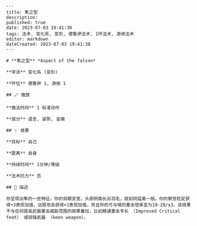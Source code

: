 
    ---
    title: 隼之型
    description: 
    published: true
    date: 2023-07-03 19:41:38
    tags: 法术, 变化系, 变形, 德鲁伊法术, 1环法术, 游侠法术
    editor: markdown
    dateCreated: 2023-07-03 19:41:38
    ---

    # **隼之型** *Aspect of the falcon*

    **学派** 变化系 (变形) 

    **环位** 德鲁伊 1, 游侠 1

    ## 🪄 施放

    **施法时间** 1 标准动作

    **成分** 语言, 姿势, 圣徽

    ## ✨ 效果 

    **目标** 自己 

    **距离** 自身  

    **持续时间** 1分钟/等级 

    **法术抗力** 否

    ## 📖 描述

    你呈现出隼的一些特征。你的双眼变宽，头部侧面长出羽毛，就如同猛禽一般。你的察觉检定获得+3表现加值，远程攻击获得+1表现加值，并且你的弓与弩的重击倍率变为19-20/x3。该效果不与任何提高武器重击威胁范围的效果叠加，比如精通重击专长 （Improved Critical feat） 或锐锋武器 （keen weapon）。
    